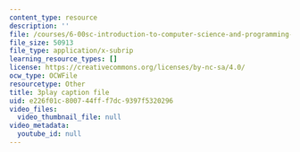 ```yaml
---
content_type: resource
description: ''
file: /courses/6-00sc-introduction-to-computer-science-and-programming-spring-2011/e226f01c800744fff7dc9397f5320296_ggxY20cXql8.srt
file_size: 50913
file_type: application/x-subrip
learning_resource_types: []
license: https://creativecommons.org/licenses/by-nc-sa/4.0/
ocw_type: OCWFile
resourcetype: Other
title: 3play caption file
uid: e226f01c-8007-44ff-f7dc-9397f5320296
video_files:
  video_thumbnail_file: null
video_metadata:
  youtube_id: null
---
```

